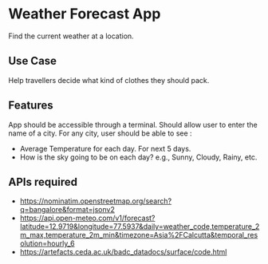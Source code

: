 # Weather Forecast App
Find the current weather at a location.

## Use Case
Help travellers decide what kind of clothes they should pack.

## Features
App should be accessible through a terminal.
Should allow user to enter the name of a city.
For any city, user should be able to see :
* Average Temperature for each day. For next 5 days.
* How is the sky going to be on each day? e.g., Sunny, Cloudy, Rainy, etc.

## APIs required
* https://nominatim.openstreetmap.org/search?q=bangalore&format=jsonv2
* https://api.open-meteo.com/v1/forecast?latitude=12.9719&longitude=77.5937&daily=weather_code,temperature_2m_max,temperature_2m_min&timezone=Asia%2FCalcutta&temporal_resolution=hourly_6
* https://artefacts.ceda.ac.uk/badc_datadocs/surface/code.html